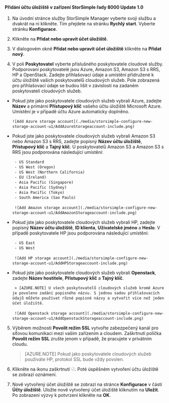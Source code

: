 <!--author=alkohli last changed: 9/17/15-->

#### Přidání účtu úložiště v zařízení StorSimple řady 8000 Update 1.0

1. Na úvodní stránce služby StorSimple Manager vyberte svoji službu a dvakrát na ni klikněte. Tím přejdete na stránku **Rychlý start**. Vyberte stránku **Konfigurace**.

2. Klikněte na **Přidat nebo upravit účet úložiště**.

3. V dialogovém okně **Přidat nebo upravit účet úložiště** klikněte na **Přidat nový**.

4. V poli **Poskytovatel** vyberte příslušného poskytovatele cloudové služby. Podporovaní poskytovatelé jsou Azure, Amazon S3, Amazon S3 s RRS, HP a OpenStack. Zadejte přihlašovací údaje a umístění přidružené k účtu úložiště vašich poskytovatelů cloudových služeb. Pole zobrazená pro přihlašovací údaje se budou lišit v závislosti na zadaném poskytovateli cloudových služeb. 
  - Pokud jste jako poskytovatele cloudových služeb vybrali Azure, zadejte **Název** a primární **Přístupový klíč** vašeho účtu úložiště Microsoft Azure. Umístění je v případě účtu Azure automaticky doplněno.

        ![Add Azure storage account](./media/storsimple-configure-new-storage-account-u1/AddAzureStorageaccount-include.png)

 - Pokud jste jako poskytovatele cloudových služeb vybrali Amazon S3 nebo Amazon S3 s RRS, zadejte popisný **Název účtu úložiště**, **Přístupový klíč** a **Tajný klíč**. U poskytovatelů Amazon S3 a Amazon S3 s RRS jsou podporována následující umístění:

        - US Standard
        - US West (Oregon)
        - US West (Northern California)
        - EU (Ireland)
        - Asia Pacific (Singapore)
        - Asia Pacific (Sydney)
        - Asia Pacific (Tokyo)
        - South America (Sao Paulo)

        ![Add Amazon storage account](./media/storsimple-configure-new-storage-account-u1/AddAmazonStorageaccount-include.png)
            
 - Pokud jste jako poskytovatele cloudových služeb vybrali HP, zadejte popisný **Název účtu úložiště**, **ID klienta**, **Uživatelské jméno** a **Heslo**. V případě poskytovatele HP jsou podporována následující umístění:

        - US East
        - US West
      
        ![Add HP storage account](./media/storsimple-configure-new-storage-account-u1/AddHPStorageaccount-include.png)
            
 - Pokud jste jako poskytovatele cloudových služeb vybrali **Openstack**, zadejte **Název hostitele**, **Přístupový klíč** a **Tajný klíč**.

        > [AZURE.NOTE] U všech poskytovatelů cloudových služeb kromě Azure je povoleno zadání popisného názvu. S jednou sadou přihlašovacích údajů můžete používat různé popisné názvy a vytvořit více než jeden účet úložiště.

        ![Add Openstack storage account](./media/storsimple-configure-new-storage-account-u1/AddOpenstackStorageaccount-include.png)

5. Výběrem možnosti **Povolit režim SSL** vytvořte zabezpečený kanál pro síťovou komunikaci mezi vaším zařízením a cloudem. Zaškrtnutí políčka **Povolit režim SSL** zrušte jenom v případě, že pracujete v privátním cloudu.

      > [AZURE.NOTE] Pokud jako poskytovatele cloudových služeb používáte HP, protokol SSL bude vždy povolen.
        
6. Klikněte na ikonu zaškrtnutí ![ikona zaškrtnutí](./media/storsimple-configure-new-storage-account/HCS_CheckIcon-include.png). Poté úspěšném vytvoření účtu úložiště se zobrazí oznámení.

7. Nově vytvořený účet úložiště se zobrazí na stránce **Konfigurace** v části **Účty úložiště**. Uložte nově vytvořený účet úložiště kliknutím na **Uložit**. Po zobrazení výzvy k potvrzení klikněte na **OK**.



<!--HONumber=Jun16_HO2-->


